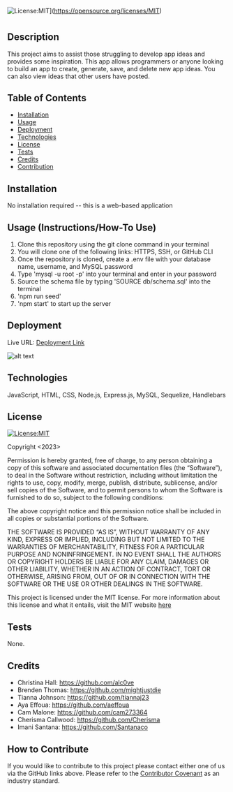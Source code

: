 ![License:MIT](https://img.shields.io/badge/License-MIT-yellow.svg)](https://opensource.org/licenses/MIT)

# <Ideation>

## Description

This project aims to assist those struggling to develop app ideas and provides some inspiration. This app allows programmers or anyone looking to build an app to create, generate, save, and delete new app ideas. You can also view ideas that other users have posted.

## Table of Contents

- [Installation](#installation)
- [Usage](#usage)
- [Deployment](#deployment)
- [Technologies](#technologies)
- [License](#license)
- [Tests](#tests)
- [Credits](#credits)
- [Contribution](#how-to-contribute)

## Installation

No installation required -- this is a web-based application

## Usage (Instructions/How-To Use)

1. Clone this repository using the git clone command in your terminal
2. You will clone one of the following links: HTTPS, SSH, or GitHub CLI
3. Once the repository is cloned, create a .env file with your database name, username, and MySQL password
4. Type 'mysql -u root -p' into your terminal and enter in your password
5. Source the schema file by typing 'SOURCE db/schema.sql' into the terminal
6. 'npm run seed'
7. 'npm start' to start up the server

## Deployment

Live URL: <a href="https://ideation-app-generator.herokuapp.com/">Deployment Link</a>

<!-- in the parentheses is just the relative path to the screenshot-->

![alt text](assets/images/)

## Technologies

JavaScript, HTML, CSS, Node.js, Express.js, MySQL, Sequelize, Handlebars

## License

[![License:MIT](https://img.shields.io/badge/License-MIT-yellow.svg)](https://opensource.org/licenses/MIT)

Copyright <2023> <Ideation>

Permission is hereby granted, free of charge, to any person obtaining a copy of this software and associated documentation files (the “Software”), to deal in the Software without restriction, including without limitation the rights to use, copy, modify, merge, publish, distribute, sublicense, and/or sell copies of the Software, and to permit persons to whom the Software is furnished to do so, subject to the following conditions:

The above copyright notice and this permission notice shall be included in all copies or substantial portions of the Software.

THE SOFTWARE IS PROVIDED “AS IS”, WITHOUT WARRANTY OF ANY KIND, EXPRESS OR IMPLIED, INCLUDING BUT NOT LIMITED TO THE WARRANTIES OF MERCHANTABILITY, FITNESS FOR A PARTICULAR PURPOSE AND NONINFRINGEMENT. IN NO EVENT SHALL THE AUTHORS OR COPYRIGHT HOLDERS BE LIABLE FOR ANY CLAIM, DAMAGES OR OTHER LIABILITY, WHETHER IN AN ACTION OF CONTRACT, TORT OR OTHERWISE, ARISING FROM, OUT OF OR IN CONNECTION WITH THE SOFTWARE OR THE USE OR OTHER DEALINGS IN THE SOFTWARE.

This project is licensed under the MIT license. For more information about this license and what it entails, visit the MIT website <a href="https://opensource.org/licenses/MIT">here</a>

## Tests

None.

## Credits

- Christina Hall: https://github.com/alc0ve
- Brenden Thomas: https://github.com/mightjustdie
- Tianna Johnson: https://github.com/tiannaj23
- Aya Effoua: https://github.com/aeffoua
- Cam Malone: https://github.com/cam273364
- Cherisma Callwood: https://github.com/Cherisma
- Imani Santana: https://github.com/Santanaco

## How to Contribute

If you would like to contribute to this project please contact either one of us via the GitHub links above. Please refer to the [Contributor Covenant](https://www.contributor-covenant.org/) as an industry standard.
